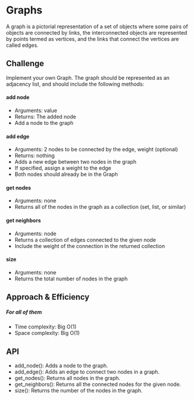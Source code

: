 # Graphs
A graph is a pictorial representation of a set of objects where some pairs of objects are connected by links, the interconnected 
objects are represented by points termed as vertices, and the links that connect the vertices are called edges.

## Challenge
Implement your own Graph. The graph should be represented as an adjacency list, and should include the following methods:

#### add node
- Arguments: value
- Returns: The added node
- Add a node to the graph
#### add edge
- Arguments: 2 nodes to be connected by the edge, weight (optional)
- Returns: nothing
- Adds a new edge between two nodes in the graph
- If specified, assign a weight to the edge
- Both nodes should already be in the Graph
#### get nodes
- Arguments: none
- Returns all of the nodes in the graph as a collection (set, list, or similar)
#### get neighbors
- Arguments: node
- Returns a collection of edges connected to the given node
- Include the weight of the connection in the returned collection
#### size
- Arguments: none
- Returns the total number of nodes in the graph

## Approach & Efficiency
##### For all of them
- Time complexity: Big O(1)
- Space complexity: Big O(1)

## API
- add_node(): Adds a node to the graph.
- add_edge(): Adds an edge to connect two nodes in a graph.
- get_nodes(): Returns all nodes in the graph.
- get_neighbors(): Returns all the connected nodes for the given node.
- size(): Returns the number of the nodes in the graph.